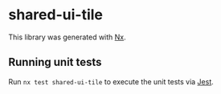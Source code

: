 # shared-ui-tile

This library was generated with [Nx](https://nx.dev).

## Running unit tests

Run `nx test shared-ui-tile` to execute the unit tests via [Jest](https://jestjs.io).
